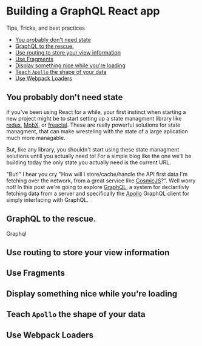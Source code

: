 # Building a GraphQL React app
Tips, Tricks, and best practices


<!-- vim-markdown-toc GFM -->
* [You probably don't need state](#you-probably-dont-need-state)
* [GraphQL to the rescue.](#graphql-to-the-rescue)
* [Use routing to store your view information](#use-routing-to-store-your-view-information)
* [Use Fragments](#use-fragments)
* [Display something nice while you're loading](#display-something-nice-while-youre-loading)
* [Teach `Apollo` the shape of your data](#teach-apollo-the-shape-of-your-data)
* [Use Webpack Loaders](#use-webpack-loaders)

<!-- vim-markdown-toc -->

## You probably don't need state
If you've been using React for a while, your first instinct when starting a new project might be to start setting up a state managment library like [redux](https://github.com/reactjs/redux), [MobX](https://github.com/mobxjs/mobx), or [freactal](https://github.com/FormidableLabs/freactal). These are really powerful solutions for state managment, that can make wresteling with the state of a large aplication much more managable.

But, like any library, you shouldn't start using these state managment solutions untill you actually need to! For a simple blog like the one we'll be building today the only state you actually need is the current URL.

"But!" I hear you cry "How will i store/cache/handle the API first data I'm fetching over the network, from a great service like [CosmicJS](https://cosmicjs.com/)?". Well worry not! In this post we're going to explore [GraphQL](http://graphql.org/), a system for declaritivly fetching data from a server and specifically the [Apollo](https://www.apollodata.com/) GraphQL client for simply interfacing with GraphQL.

## GraphQL to the rescue.
Graphql

## Use routing to store your view information

## Use Fragments

## Display something nice while you're loading

## Teach `Apollo` the shape of your data

## Use Webpack Loaders
